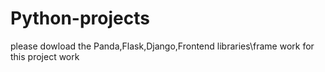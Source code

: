 # Python-projects
please dowload the Panda,Flask,Django,Frontend libraries\frame work for this project work
